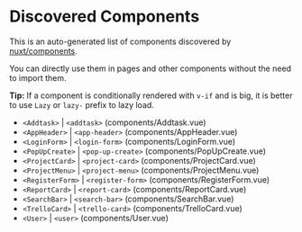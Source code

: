 # Discovered Components

This is an auto-generated list of components discovered by [nuxt/components](https://github.com/nuxt/components).

You can directly use them in pages and other components without the need to import them.

**Tip:** If a component is conditionally rendered with `v-if` and is big, it is better to use `Lazy` or `lazy-` prefix to lazy load.

- `<Addtask>` | `<addtask>` (components/Addtask.vue)
- `<AppHeader>` | `<app-header>` (components/AppHeader.vue)
- `<LoginForm>` | `<login-form>` (components/LoginForm.vue)
- `<PopUpCreate>` | `<pop-up-create>` (components/PopUpCreate.vue)
- `<ProjectCard>` | `<project-card>` (components/ProjectCard.vue)
- `<ProjectMenu>` | `<project-menu>` (components/ProjectMenu.vue)
- `<RegisterForm>` | `<register-form>` (components/RegisterForm.vue)
- `<ReportCard>` | `<report-card>` (components/ReportCard.vue)
- `<SearchBar>` | `<search-bar>` (components/SearchBar.vue)
- `<TrelloCard>` | `<trello-card>` (components/TrelloCard.vue)
- `<User>` | `<user>` (components/User.vue)

